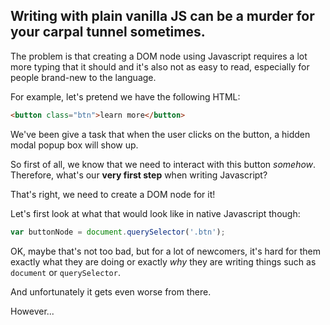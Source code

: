 ## Writing with plain vanilla JS can be a murder for your carpal tunnel sometimes.

The problem is that creating a DOM node using Javascript requires a lot more typing that it should and it's also not as easy to read, especially for people brand-new to the language.

For example, let's pretend we have the following HTML:

~~~html
<button class="btn">learn more</button>
~~~

We've been give a task that when the user clicks on the button, a hidden modal popup box will show up.

So first of all, we know that we need to interact with this button *somehow*. Therefore, what's our **very first step** when writing Javascript?

That's right, we need to create a DOM node for it! 

Let's first look at what that would look like in native Javascript though:

~~~~js
var buttonNode = document.querySelector('.btn');
~~~~

OK, maybe that's not too bad, but for a lot of newcomers, it's hard for them exactly what they are doing or exactly *why* they are writing things such as `document` or `querySelector`. 

And unfortunately it gets even worse from there.

However...
